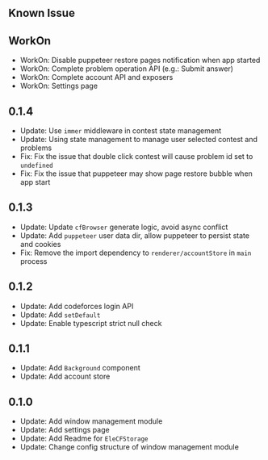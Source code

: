 ## Known Issue

## WorkOn

- WorkOn: Disable puppeteer restore pages notification when app started
- WorkOn: Complete problem operation API (e.g.: Submit answer)
- WorkOn: Complete account API and exposers
- WorkOn: Settings page

## 0.1.4

- Update: Use `immer` middleware in contest state management
- Update: Using state management to manage user selected contest and problems
- Fix: Fix the issue that double click contest will cause problem id set to `undefined`
- Fix: Fix the issue that puppeteer may show page restore bubble when app start

## 0.1.3

- Update: Update `cfBrowser` generate logic, avoid async conflict
- Update: Add `puppeteer` user data dir, allow puppeteer to persist state and cookies
- Fix: Remove the import dependency to `renderer/accountStore` in `main` process

## 0.1.2

- Update: Add codeforces login API
- Update: Add `setDefault`
- Update: Enable typescript strict null check

## 0.1.1

- Update: Add `Background` component
- Update: Add account store

## 0.1.0

- Update: Add window management module
- Update: Add settings page
- Update: Add Readme for `EleCFStorage`
- Update: Change config structure of window management module